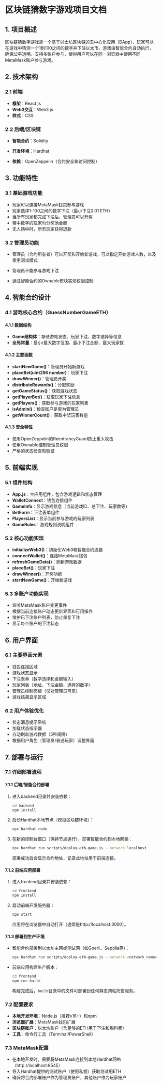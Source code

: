 # 区块链猜数字游戏项目文档

## 1. 项目概述

区块链猜数字游戏是一个基于以太坊区块链的去中心化应用（DApp），玩家可以在游戏中猜测一个1到100之间的数字并下注以太币。游戏由智能合约自动执行，确保公平透明。支持多账户参与，使得用户可以在同一浏览器中使用不同MetaMask账户参与游戏。

## 2. 技术架构

### 2.1 前端
- **框架**：React.js
- **Web3交互**：Web3.js
- **样式**：CSS

### 2.2 后端/区块链
- **智能合约**：Solidity

- **开发环境**：Hardhat

- **依赖**：OpenZeppelin（合约安全和访问控制）

  

## 3. 功能特性

### 3.1 基础游戏功能
- 玩家可以连接MetaMask钱包参与游戏
- 玩家选择1-100之间的数字下注（最小下注0.01 ETH）
- 当所有玩家都完成下注后，管理员可以开奖
- 猜中数字的玩家均分奖池金额
- 无人猜中时，所有玩家获得退款

### 3.2 管理员功能
- 管理员（合约所有者）可以开奖和开始新游戏，可以指定开始游戏人数，以及使用测试模式

- 管理员不能参与游戏下注

- 通过智能合约的Ownable模块实现权限控制

  

## 4. 智能合约设计

### 4.1 游戏核心合约（GuessNumberGameETH）

#### 4.1.1 数据结构
- **Game结构体**：存储游戏状态、玩家下注、数字选择等信息
- **全局常量**：最小/最大数字范围、最小下注金额、最大玩家数

#### 4.1.2 主要函数
- **startNewGame()**：管理员开始新游戏
- **placeBet(uint256 number)**：玩家下注
- **drawWinner()**：管理员开奖
- **distributeRewards()**：分配奖励
- **getGameStatus()**：获取游戏状态
- **getPlayerBet()**：获取玩家下注信息
- **getPlayers()**：获取参与游戏的玩家列表
- **isAdmin()**：检查账户是否为管理员
- **getWinnerCount()**：获取中奖玩家数量

#### 4.1.3 安全特性
- 使用OpenZeppelin的ReentrancyGuard防止重入攻击
- 使用Ownable控制管理员权限
- 严格的状态检查和验证

## 5. 前端实现

### 5.1 组件结构
- **App.js**：主应用组件，包含游戏逻辑和状态管理
- **WalletConnect**：钱包连接组件
- **GameInfo**：显示游戏信息（当前游戏ID、总下注、玩家数等）
- **BetForm**：下注表单组件
- **PlayersList**：显示当前参与游戏的玩家列表
- **GameRules**：游戏规则说明组件

### 5.2 核心功能实现
- **initializeWeb3()**：初始化Web3和智能合约连接
- **connectWallet()**：连接MetaMask钱包
- **refreshGameData()**：刷新游戏数据
- **placeBet()**：玩家下注
- **drawWinner()**：开奖功能
- **startNewGame()**：开始新游戏

### 5.3 多账户功能实现
- 监听MetaMask账户变更事件
- 根据当前连接账户动态更新界面和可用操作
- 维护已下注账户列表，防止重复下注
- 显示每个账户的下注状态

## 6. 用户界面

### 6.1 主要界面元素
- 钱包连接区域
- 游戏状态显示
- 下注表单（数字选择和金额输入）
- 玩家列表（地址、下注金额、选择的数字）
- 管理员控制面板（仅对管理员可见）
- 游戏结果显示区域

### 6.2 用户体验优化
- 状态消息提示系统
- 加载状态指示器
- 自动刷新游戏数据（5秒间隔）
- 根据用户角色（管理员/普通玩家）调整界面

## 7. 部署与运行

### 7.1 详细部署流程

#### 7.1.1 后端/智能合约部署
1. 进入backend目录并安装依赖：
   ```bash
   cd backend
   npm install
   ```
2. 启动Hardhat本地节点（模拟区块链环境）：
   ```bash
   npx hardhat node
   ```
3. 在新的控制台窗口（保持节点运行），部署智能合约到本地网络：
   ```bash
   npx hardhat run scripts/deploy-eth-game.js --network localhost
   ```
   部署成功后会显示合约地址，记录此地址用于前端连接。

#### 7.1.2 前端应用部署
1. 进入frontend目录并安装依赖：
   ```bash
   cd frontend
   npm install
   ```
2. 启动前端开发服务器：
   ```bash
   npm start
   ```
   应用将在浏览器中自动打开（通常是http://localhost:3000）。

#### 7.1.3 部署到生产环境
- 智能合约部署到以太坊主网或测试网（如Goerli、Sepolia等）：
  ```bash
  npx hardhat run scripts/deploy-eth-game.js --network <network_name>
  ```
- 前端应用构建生产版本：
  ```bash
  cd frontend
  npm run build
  ```
  构建完成后，`build`目录中的文件可部署到任何静态网站托管服务。

### 7.2 配置要求
- **本地开发环境**：Node.js（推荐v16+）和npm
- **浏览器扩展**：MetaMask钱包扩展
- **区块链账户**：以太坊账户（含足够的ETH用于下注和燃料费）
- **工具**：命令行工具（Terminal/PowerShell）

### 7.3 MetaMask配置
- 在本地开发时，需要将MetaMask连接到本地Hardhat网络（http://localhost:8545）
- 导入Hardhat提供的测试账户（使用私钥）获取测试用ETH
- 确保将合约部署账户作为管理员账户，其他账户作为玩家账户

